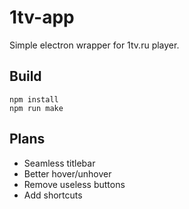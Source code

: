 # 1tv-app
Simple electron wrapper for 1tv.ru player.

## Build
```shell
npm install
npm run make
```

## Plans
* Seamless titlebar
* Better hover/unhover
* Remove useless buttons
* Add shortcuts
